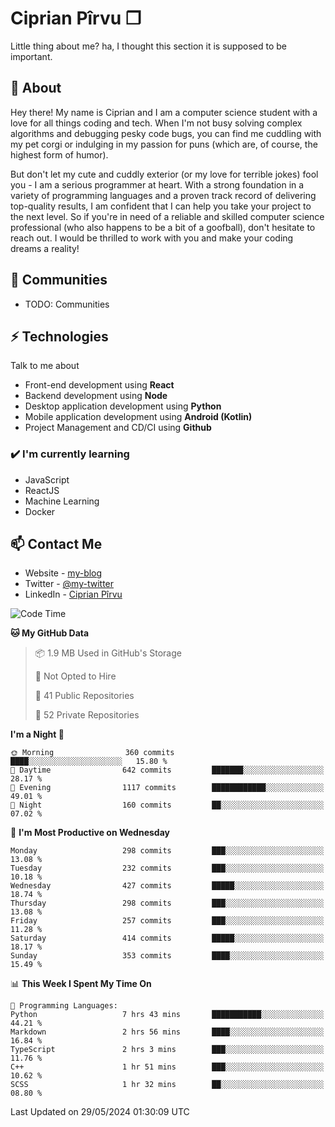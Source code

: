 # Ciprian Pîrvu ❐

Little thing about me? ha, I thought this section it is supposed to be important.

## 🧐 About

Hey there! My name is Ciprian and I am a computer science student with a love for all things coding and tech. When I'm not busy solving complex algorithms and debugging pesky code bugs, you can find me cuddling with my pet corgi or indulging in my passion for puns (which are, of course, the highest form of humor).

But don't let my cute and cuddly exterior (or my love for terrible jokes) fool you - I am a serious programmer at heart. With a strong foundation in a variety of programming languages and a proven track record of delivering top-quality results, I am confident that I can help you take your project to the next level. So if you're in need of a reliable and skilled computer science professional (who also happens to be a bit of a goofball), don't hesitate to reach out. I would be thrilled to work with you and make your coding dreams a reality!

## 👯 Communities

-   TODO: Communities

## ⚡ Technologies

Talk to me about

-   Front-end development using **React**
-   Backend development using **Node**
-   Desktop application development using **Python**
-   Mobile application development using **Android (Kotlin)**
-   Project Management and CD/CI using **Github**

### ✔️ I'm currently learning

-   JavaScript
-   ReactJS
-   Machine Learning
-   Docker

## 📫 Contact Me

-   Website - [my-blog]()
-   Twitter - [@my-twitter]()
-   LinkedIn - [Ciprian Pîrvu](https://www.linkedin.com/in/p%C3%AErvu-ciprian-cristian-4415991b1/)

<!--START_SECTION:waka-->
![Code Time](http://img.shields.io/badge/Code%20Time-2%2C079%20hrs%2013%20mins-blue)

**🐱 My GitHub Data** 

> 📦 1.9 MB Used in GitHub's Storage 
 > 
> 🚫 Not Opted to Hire
 > 
> 📜 41 Public Repositories 
 > 
> 🔑 52 Private Repositories 
 > 
**I'm a Night 🦉** 

```text
🌞 Morning                360 commits         ████░░░░░░░░░░░░░░░░░░░░░   15.80 % 
🌆 Daytime                642 commits         ███████░░░░░░░░░░░░░░░░░░   28.17 % 
🌃 Evening                1117 commits        ████████████░░░░░░░░░░░░░   49.01 % 
🌙 Night                  160 commits         ██░░░░░░░░░░░░░░░░░░░░░░░   07.02 % 
```
📅 **I'm Most Productive on Wednesday** 

```text
Monday                   298 commits         ███░░░░░░░░░░░░░░░░░░░░░░   13.08 % 
Tuesday                  232 commits         ███░░░░░░░░░░░░░░░░░░░░░░   10.18 % 
Wednesday                427 commits         █████░░░░░░░░░░░░░░░░░░░░   18.74 % 
Thursday                 298 commits         ███░░░░░░░░░░░░░░░░░░░░░░   13.08 % 
Friday                   257 commits         ███░░░░░░░░░░░░░░░░░░░░░░   11.28 % 
Saturday                 414 commits         █████░░░░░░░░░░░░░░░░░░░░   18.17 % 
Sunday                   353 commits         ████░░░░░░░░░░░░░░░░░░░░░   15.49 % 
```


📊 **This Week I Spent My Time On** 

```text
💬 Programming Languages: 
Python                   7 hrs 43 mins       ███████████░░░░░░░░░░░░░░   44.21 % 
Markdown                 2 hrs 56 mins       ████░░░░░░░░░░░░░░░░░░░░░   16.84 % 
TypeScript               2 hrs 3 mins        ███░░░░░░░░░░░░░░░░░░░░░░   11.76 % 
C++                      1 hr 51 mins        ███░░░░░░░░░░░░░░░░░░░░░░   10.62 % 
SCSS                     1 hr 32 mins        ██░░░░░░░░░░░░░░░░░░░░░░░   08.80 % 
```


 Last Updated on 29/05/2024 01:30:09 UTC
<!--END_SECTION:waka-->
